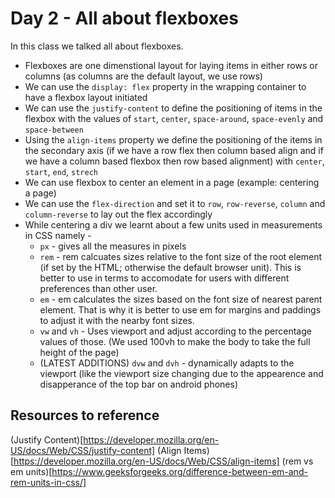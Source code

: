 # Day 2 - All about flexboxes

In this class we talked all about flexboxes. 

- Flexboxes are one dimenstional layout for laying items in either rows or columns (as columns are the default layout, we use rows)
- We can use the `display: flex` property in the wrapping container to have a flexbox layout initiated
- We can use the `justify-content` to define the positioning of items in the flexbox with the values of `start`, `center`, `space-around`, `space-evenly` and `space-between`
- Using the `align-items` property we define the positioning of the items in the secondary axis (if we have a row flex then column based align and if we have a column based flexbox then row based alignment)  with `center`, `start`, `end`, `strech` 
- We can use flexbox to center an element in a page (example: centering a page)
- We can use the `flex-direction` and set it to `row`, `row-reverse`, `column` and `column-reverse` to  lay out the flex accordingly
- While centering a div we learnt about a few units used in measurements in CSS namely -
    - `px` - gives all the measures in pixels
    - `rem` - rem calcuates sizes relative to the font size of the root element (if set by the HTML; otherwise the default browser unit). This is better to use in terms to accomodate for users with different preferences than other user. 
    - `em` - em calculates the sizes based on the font size of nearest parent element. That is why it is better to use em for margins and paddings to adjust it with the nearby font sizes. 
    - `vw` and `vh` - Uses viewport and adjust according to the percentage values of those. (We used 100vh to make the body to take the full height of the page)
    - (LATEST ADDITIONS) `dvw` and `dvh` - dynamically adapts to the viewport (like the viewport size changing due to the appearence and disapperance of the top bar on android phones)


## Resources to reference 

(Justify Content)[https://developer.mozilla.org/en-US/docs/Web/CSS/justify-content]
(Align Items)[https://developer.mozilla.org/en-US/docs/Web/CSS/align-items]
(rem vs em units)[https://www.geeksforgeeks.org/difference-between-em-and-rem-units-in-css/]